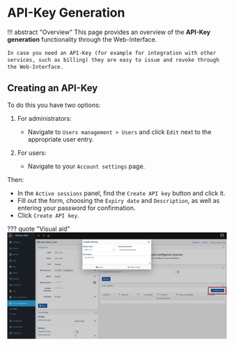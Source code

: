# API-Key Generation

!!! abstract "Overview"
    This page provides an overview of the **API-Key generation** functionality through the Web-Interface.

    In case you need an API-Key (for example for integration with other services, such as billing) they are easy to issue and revoke through the Web-Interface.

## Creating an API-Key

To do this you have two options:

1. For administrators:

      - Navigate to `Users management > Users` and click `Edit` next to the appropriate user entry.
      

2. For users:

      - Navigate to your `Account settings` page.

Then:

- In the `Active sessions` panel, find the `Create API key` button and click it.
- Fill out the form, choosing the `Expiry date` and `Description`, as well as entering your password for confirmation.
- Click `Create API key`.

??? quote "Visual aid"
    ![](./assets/api-key-generation.png)